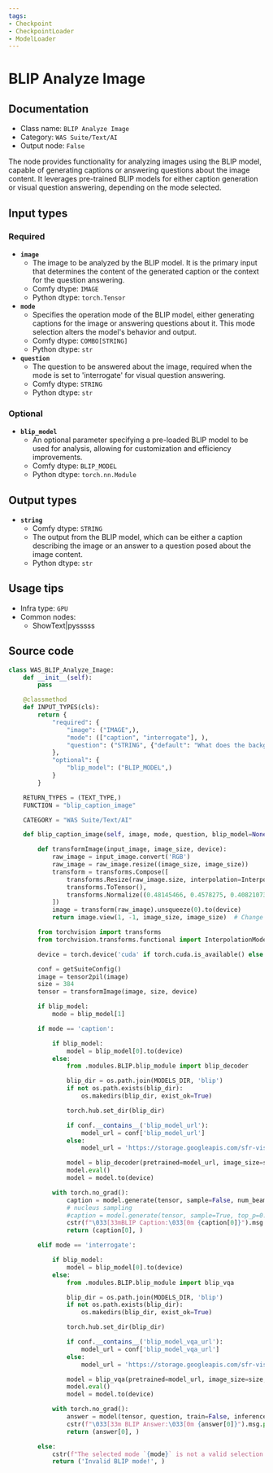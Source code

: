 ```yaml
---
tags:
- Checkpoint
- CheckpointLoader
- ModelLoader
---
```


# BLIP Analyze Image
## Documentation
- Class name: `BLIP Analyze Image`
- Category: `WAS Suite/Text/AI`
- Output node: `False`

The node provides functionality for analyzing images using the BLIP model, capable of generating captions or answering questions about the image content. It leverages pre-trained BLIP models for either caption generation or visual question answering, depending on the mode selected.
## Input types
### Required
- **`image`**
    - The image to be analyzed by the BLIP model. It is the primary input that determines the content of the generated caption or the context for the question answering.
    - Comfy dtype: `IMAGE`
    - Python dtype: `torch.Tensor`
- **`mode`**
    - Specifies the operation mode of the BLIP model, either generating captions for the image or answering questions about it. This mode selection alters the model's behavior and output.
    - Comfy dtype: `COMBO[STRING]`
    - Python dtype: `str`
- **`question`**
    - The question to be answered about the image, required when the mode is set to 'interrogate' for visual question answering.
    - Comfy dtype: `STRING`
    - Python dtype: `str`
### Optional
- **`blip_model`**
    - An optional parameter specifying a pre-loaded BLIP model to be used for analysis, allowing for customization and efficiency improvements.
    - Comfy dtype: `BLIP_MODEL`
    - Python dtype: `torch.nn.Module`
## Output types
- **`string`**
    - Comfy dtype: `STRING`
    - The output from the BLIP model, which can be either a caption describing the image or an answer to a question posed about the image content.
    - Python dtype: `str`
## Usage tips
- Infra type: `GPU`
- Common nodes:
    - ShowText|pysssss



## Source code
```python
class WAS_BLIP_Analyze_Image:
    def __init__(self):
        pass

    @classmethod
    def INPUT_TYPES(cls):
        return {
            "required": {
                "image": ("IMAGE",),
                "mode": (["caption", "interrogate"], ),
                "question": ("STRING", {"default": "What does the background consist of?", "multiline": True}),
            },
            "optional": {
                "blip_model": ("BLIP_MODEL",)
            }
        }

    RETURN_TYPES = (TEXT_TYPE,)
    FUNCTION = "blip_caption_image"

    CATEGORY = "WAS Suite/Text/AI"

    def blip_caption_image(self, image, mode, question, blip_model=None):

        def transformImage(input_image, image_size, device):
            raw_image = input_image.convert('RGB')
            raw_image = raw_image.resize((image_size, image_size))
            transform = transforms.Compose([
                transforms.Resize(raw_image.size, interpolation=InterpolationMode.BICUBIC),
                transforms.ToTensor(),
                transforms.Normalize((0.48145466, 0.4578275, 0.40821073), (0.26862954, 0.26130258, 0.27577711))
            ])
            image = transform(raw_image).unsqueeze(0).to(device)
            return image.view(1, -1, image_size, image_size)  # Change the shape of the output tensor

        from torchvision import transforms
        from torchvision.transforms.functional import InterpolationMode

        device = torch.device('cuda' if torch.cuda.is_available() else 'cpu')

        conf = getSuiteConfig()
        image = tensor2pil(image)
        size = 384
        tensor = transformImage(image, size, device)

        if blip_model:
            mode = blip_model[1]

        if mode == 'caption':

            if blip_model:
                model = blip_model[0].to(device)
            else:
                from .modules.BLIP.blip_module import blip_decoder

                blip_dir = os.path.join(MODELS_DIR, 'blip')
                if not os.path.exists(blip_dir):
                    os.makedirs(blip_dir, exist_ok=True)

                torch.hub.set_dir(blip_dir)

                if conf.__contains__('blip_model_url'):
                    model_url = conf['blip_model_url']
                else:
                    model_url = 'https://storage.googleapis.com/sfr-vision-language-research/BLIP/models/model_base_capfilt_large.pth'

                model = blip_decoder(pretrained=model_url, image_size=size, vit='base')
                model.eval()
                model = model.to(device)

            with torch.no_grad():
                caption = model.generate(tensor, sample=False, num_beams=6, max_length=74, min_length=20)
                # nucleus sampling
                #caption = model.generate(tensor, sample=True, top_p=0.9, max_length=75, min_length=10)
                cstr(f"\033[33mBLIP Caption:\033[0m {caption[0]}").msg.print()
                return (caption[0], )

        elif mode == 'interrogate':

            if blip_model:
                model = blip_model[0].to(device)
            else:
                from .modules.BLIP.blip_module import blip_vqa

                blip_dir = os.path.join(MODELS_DIR, 'blip')
                if not os.path.exists(blip_dir):
                    os.makedirs(blip_dir, exist_ok=True)

                torch.hub.set_dir(blip_dir)

                if conf.__contains__('blip_model_vqa_url'):
                    model_url = conf['blip_model_vqa_url']
                else:
                    model_url = 'https://storage.googleapis.com/sfr-vision-language-research/BLIP/models/model_base_vqa_capfilt_large.pth'

                model = blip_vqa(pretrained=model_url, image_size=size, vit='base')
                model.eval()
                model = model.to(device)

            with torch.no_grad():
                answer = model(tensor, question, train=False, inference='generate')
                cstr(f"\033[33m BLIP Answer:\033[0m {answer[0]}").msg.print()
                return (answer[0], )

        else:
            cstr(f"The selected mode `{mode}` is not a valid selection!").error.print()
            return ('Invalid BLIP mode!', )

```
